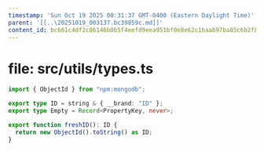 ```yaml
---
timestamp: 'Sun Oct 19 2025 00:31:37 GMT-0400 (Eastern Daylight Time)'
parent: '[[..\20251019_003137.bc39859c.md]]'
content_id: bc661c4df2c86146b0b5f4eefd9eea951bf0e8e62c1baab97ba85c6b2fbb61df
---
```


# file: src/utils/types.ts

```typescript
import { ObjectId } from "npm:mongodb";

export type ID = string & { __brand: "ID" };
export type Empty = Record<PropertyKey, never>;

export function freshID(): ID {
  return new ObjectId().toString() as ID;
}
```
